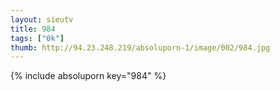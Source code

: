 ```yaml
--- 
layout: sieutv
title: 984
tags: ["0k"]
thumb: http://94.23.248.219/absoluporn-1/image/002/984.jpg
---
```

{% include absoluporn key="984" %} 
